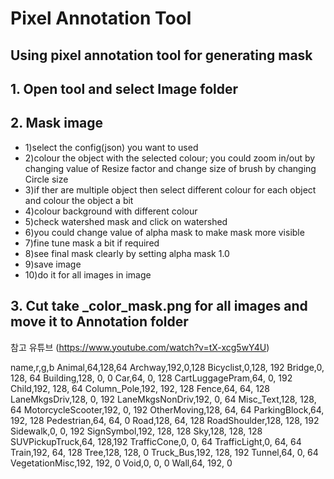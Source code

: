 # Pixel Annotation Tool

## Using pixel annotation tool for generating mask


## 1. Open tool and select Image folder

## 2. Mask image
- 1)select the config(json) you want to used
- 2)colour the object with the selected colour; you could zoom in/out by changing value of Resize factor and change size of brush by changing Circle size
- 3)if ther are multiple object then select different colour for each object and colour the object a bit
- 4)colour background with different colour
- 5)check watershed mask and click on watershed
- 6)you could change value of alpha mask to make mask more visible
- 7)fine tune mask a bit if required
- 8)see final mask clearly by setting alpha mask 1.0
- 9)save image
- 10)do it for all images in image

## 3. Cut take <image name>_color_mask.png for all images and move it to Annotation folder

참고 유튜브 (https://www.youtube.com/watch?v=tX-xcg5wY4U)

name,r,g,b
Animal,64,128,64
Archway,192,0,128
Bicyclist,0,128, 192
Bridge,0, 128, 64
Building,128, 0, 0
Car,64, 0, 128
CartLuggagePram,64, 0, 192
Child,192, 128, 64
Column_Pole,192, 192, 128
Fence,64, 64, 128
LaneMkgsDriv,128, 0, 192
LaneMkgsNonDriv,192, 0, 64
Misc_Text,128, 128, 64
MotorcycleScooter,192, 0, 192
OtherMoving,128, 64, 64
ParkingBlock,64, 192, 128
Pedestrian,64, 64, 0
Road,128, 64, 128
RoadShoulder,128, 128, 192
Sidewalk,0, 0, 192
SignSymbol,192, 128, 128
Sky,128, 128, 128
SUVPickupTruck,64, 128,192
TrafficCone,0, 0, 64
TrafficLight,0, 64, 64
Train,192, 64, 128
Tree,128, 128, 0
Truck_Bus,192, 128, 192
Tunnel,64, 0, 64
VegetationMisc,192, 192, 0
Void,0, 0, 0
Wall,64, 192, 0
```